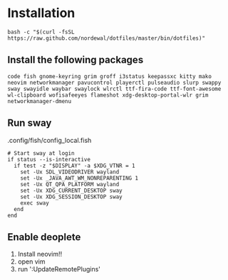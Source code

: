 Installation
============
```
bash -c "$(curl -fsSL https://raw.github.com/nordewal/dotfiles/master/bin/dotfiles)"
```

## Install the following packages
```
code fish gnome-keyring grim groff i3status keepassxc kitty mako neovim networkmanager pavucontrol playerctl pulseaudio slurp swappy sway swayidle waybar swaylock wlrctl ttf-fira-code ttf-font-awesome wl-clipboard wofisafeeyes flameshot xdg-desktop-portal-wlr grim networkmanager-dmenu
```

## Run sway
.config/fish/config_local.fish
```
# Start sway at login
if status --is-interactive
  if test -z "$DISPLAY" -a $XDG_VTNR = 1
    set -Ux SDL_VIDEODRIVER wayland
    set -Ux _JAVA_AWT_WM_NONREPARENTING 1
    set -Ux QT_QPA_PLATFORM wayland
    set -Ux XDG_CURRENT_DESKTOP sway
    set -Ux XDG_SESSION_DESKTOP sway
    exec sway
  end
end
```

## Enable deoplete

1. Install neovim!!
2. open vim
3. run ':UpdateRemotePlugins'
